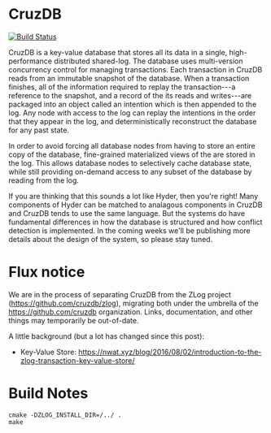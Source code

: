 # CruzDB

[![Build Status](https://travis-ci.org/cruzdb/cruzdb.svg?branch=master)](https://travis-ci.org/cruzdb/cruzdb)

CruzDB is a key-value database that stores all its data in a single, high-performance distributed shared-log. The database uses multi-version concurrency control for managing transactions. Each transaction in CruzDB reads from an immutable snapshot of the database. When a transaction finishes, all of the information required to replay the transaction---a reference to the snapshot, and a record of the its reads and writes---are packaged into an object called an intention which is then appended to the log. Any node with access to the log can replay the intentions in the order that they appear in the log, and deterministically reconstruct the database for any past state.

In order to avoid forcing all database nodes from having to store an entire copy of the database, fine-grained materialized views of the are stored in the log. This allows database nodes to selectively cache database state, while still providing on-demand access to any subset of the database by reading from the log.

If you are thinking that this sounds a lot like Hyder, then you're right! Many components of Hyder can be matched to analagous components in CruzDB and CruzDB tends to use the same language. But the systems do have fundamental differences in how the database is structured and how conflict detection is implemented. In the coming weeks we'll be publishing more details about the design of the system, so please stay tuned.

# Flux notice

We are in the process of separating CruzDB from the ZLog project (https://github.com/cruzdb/zlog),
migrating both under the umbrella of the https://github.com/cruzdb organization. Links, documentation, and other things may temporarily be out-of-date.

A little background (but a lot has changed since this post):

* Key-Value Store: https://nwat.xyz/blog/2016/08/02/introduction-to-the-zlog-transaction-key-value-store/

# Build Notes

```
cmake -DZLOG_INSTALL_DIR=/../ .
make
```
